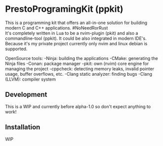# PrestoProgramingKit (ppkit)
This is a programming kit that offers an all-in-one solution for building modern C and C++ applications. #NoNeedRorRust <br/>
It's completely written in Lua to be a nvim-plugin (pkit) and also a commandline-tool (ppkit). It could be also integrated in modern IDE's.<br/>
Because it's my private project currently only nvim and linux debian is supported.

OpenSource tools: 
-Ninja: building the applications
-CMake: generating the Ninja files
-Conan: package manager
-pkit: own (nvim) core engine for managing the project
-cppcheck: detecting memory leaks, invalid pointer usage, buffer overflows, etc.
-Clang static analyzer: finding bugs
-Clang (LLVM): compiler system

## Development
This is a WIP and currently before alpha-1.0 so don't expect anything to work!

## Installation
WIP
